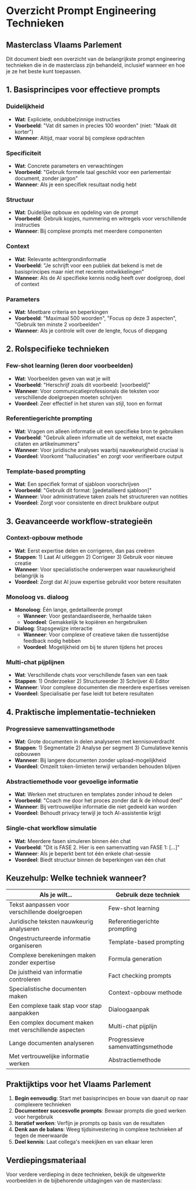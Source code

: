 # Overzicht Prompt Engineering Technieken
## Masterclass Vlaams Parlement

Dit document biedt een overzicht van de belangrijkste prompt engineering technieken die in de masterclass zijn behandeld, inclusief wanneer en hoe je ze het beste kunt toepassen.

## 1. Basisprincipes voor effectieve prompts

### Duidelijkheid
- **Wat**: Expliciete, ondubbelzinnige instructies
- **Voorbeeld**: "Vat dit samen in precies 100 woorden" (niet: "Maak dit korter")
- **Wanneer**: Altijd, maar vooral bij complexe opdrachten

### Specificiteit
- **Wat**: Concrete parameters en verwachtingen
- **Voorbeeld**: "Gebruik formele taal geschikt voor een parlementair document, zonder jargon"
- **Wanneer**: Als je een specifiek resultaat nodig hebt

### Structuur
- **Wat**: Duidelijke opbouw en opdeling van de prompt
- **Voorbeeld**: Gebruik kopjes, nummering en witregels voor verschillende instructies
- **Wanneer**: Bij complexe prompts met meerdere componenten

### Context
- **Wat**: Relevante achtergrondinformatie
- **Voorbeeld**: "Je schrijft voor een publiek dat bekend is met de basisprincipes maar niet met recente ontwikkelingen"
- **Wanneer**: Als de AI specifieke kennis nodig heeft over doelgroep, doel of context

### Parameters
- **Wat**: Meetbare criteria en beperkingen
- **Voorbeeld**: "Maximaal 500 woorden", "Focus op deze 3 aspecten", "Gebruik ten minste 2 voorbeelden"
- **Wanneer**: Als je controle wilt over de lengte, focus of diepgang

## 2. Rolspecifieke technieken

### Few-shot learning (leren door voorbeelden)
- **Wat**: Voorbeelden geven van wat je wilt
- **Voorbeeld**: "Herschrijf zoals dit voorbeeld: [voorbeeld]"
- **Wanneer**: Voor communicatieprofessionals die teksten voor verschillende doelgroepen moeten schrijven
- **Voordeel**: Zeer effectief in het sturen van stijl, toon en format

### Referentiegerichte prompting
- **Wat**: Vragen om alleen informatie uit een specifieke bron te gebruiken
- **Voorbeeld**: "Gebruik alleen informatie uit de wettekst, met exacte citaten en artikelnummers"
- **Wanneer**: Voor juridische analyses waarbij nauwkeurigheid cruciaal is
- **Voordeel**: Voorkomt "hallucinaties" en zorgt voor verifieerbare output

### Template-based prompting
- **Wat**: Een specifiek format of sjabloon voorschrijven
- **Voorbeeld**: "Gebruik dit format: [gedetailleerd sjabloon]"
- **Wanneer**: Voor administratieve taken zoals het structureren van notities
- **Voordeel**: Zorgt voor consistente en direct bruikbare output

## 3. Geavanceerde workflow-strategieën

### Context-opbouw methode
- **Wat**: Eerst expertise delen en corrigeren, dan pas creëren
- **Stappen**: 1) Laat AI uitleggen 2) Corrigeer 3) Gebruik voor nieuwe creatie
- **Wanneer**: Voor specialistische onderwerpen waar nauwkeurigheid belangrijk is
- **Voordeel**: Zorgt dat AI jouw expertise gebruikt voor betere resultaten

### Monoloog vs. dialoog
- **Monoloog**: Één lange, gedetailleerde prompt
  - **Wanneer**: Voor gestandaardiseerde, herhaalde taken
  - **Voordeel**: Gemakkelijk te kopiëren en hergebruiken
- **Dialoog**: Stapsgewijze interactie
  - **Wanneer**: Voor complexe of creatieve taken die tussentijdse feedback nodig hebben
  - **Voordeel**: Mogelijkheid om bij te sturen tijdens het proces

### Multi-chat pijplijnen
- **Wat**: Verschillende chats voor verschillende fasen van een taak
- **Stappen**: 1) Onderzoeker 2) Structureerder 3) Schrijver 4) Editor
- **Wanneer**: Voor complexe documenten die meerdere expertises vereisen
- **Voordeel**: Specialisatie per fase leidt tot betere resultaten

## 4. Praktische implementatie-technieken

### Progressieve samenvattingsmethode
- **Wat**: Grote documenten in delen analyseren met kennisoverdracht
- **Stappen**: 1) Segmentatie 2) Analyse per segment 3) Cumulatieve kennis opbouwen
- **Wanneer**: Bij langere documenten zonder upload-mogelijkheid
- **Voordeel**: Omzeilt token-limieten terwijl verbanden behouden blijven

### Abstractiemethode voor gevoelige informatie
- **Wat**: Werken met structuren en templates zonder inhoud te delen
- **Voorbeeld**: "Coach me door het proces zonder dat ik de inhoud deel"
- **Wanneer**: Bij vertrouwelijke informatie die niet gedeeld kan worden
- **Voordeel**: Behoudt privacy terwijl je toch AI-assistentie krijgt

### Single-chat workflow simulatie
- **Wat**: Meerdere fasen simuleren binnen één chat
- **Voorbeeld**: "Dit is FASE 2. Hier is een samenvatting van FASE 1: [...]"
- **Wanneer**: Als je beperkt bent tot één enkele chat-sessie
- **Voordeel**: Biedt structuur binnen de beperkingen van één chat

## Keuzehulp: Welke techniek wanneer?

| Als je wilt... | Gebruik deze techniek |
|----------------|----------------------|
| Tekst aanpassen voor verschillende doelgroepen | Few-shot learning |
| Juridische teksten nauwkeurig analyseren | Referentiegerichte prompting |
| Ongestructureerde informatie organiseren | Template-based prompting |
| Complexe berekeningen maken zonder expertise | Formula generation |
| De juistheid van informatie controleren | Fact checking prompts |
| Specialistische documenten maken | Context-opbouw methode |
| Een complexe taak stap voor stap aanpakken | Dialoogaanpak |
| Een complex document maken met verschillende aspecten | Multi-chat pijplijn |
| Lange documenten analyseren | Progressieve samenvattingsmethode |
| Met vertrouwelijke informatie werken | Abstractiemethode |

## Praktijktips voor het Vlaams Parlement

1. **Begin eenvoudig**: Start met basisprincipes en bouw van daaruit op naar complexere technieken
2. **Documenteer succesvolle prompts**: Bewaar prompts die goed werken voor hergebruik
3. **Iteratief werken**: Verfijn je prompts op basis van de resultaten
4. **Denk aan de balans**: Weeg tijdsinvestering in complexe technieken af tegen de meerwaarde
5. **Deel kennis**: Laat collega's meekijken en van elkaar leren

## Verdiepingsmateriaal

Voor verdere verdieping in deze technieken, bekijk de uitgewerkte voorbeelden in de bijbehorende uitdagingen van de masterclass: